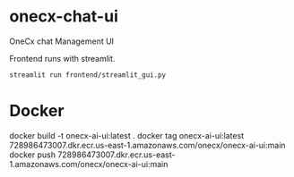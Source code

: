 # onecx-chat-ui
OneCx chat Management UI

Frontend runs with streamlit.

```bash
streamlit run frontend/streamlit_gui.py
```


# Docker

docker build -t onecx-ai-ui:latest . 
docker tag onecx-ai-ui:latest 728986473007.dkr.ecr.us-east-1.amazonaws.com/onecx/onecx-ai-ui:main
docker push 728986473007.dkr.ecr.us-east-1.amazonaws.com/onecx/onecx-ai-ui:main